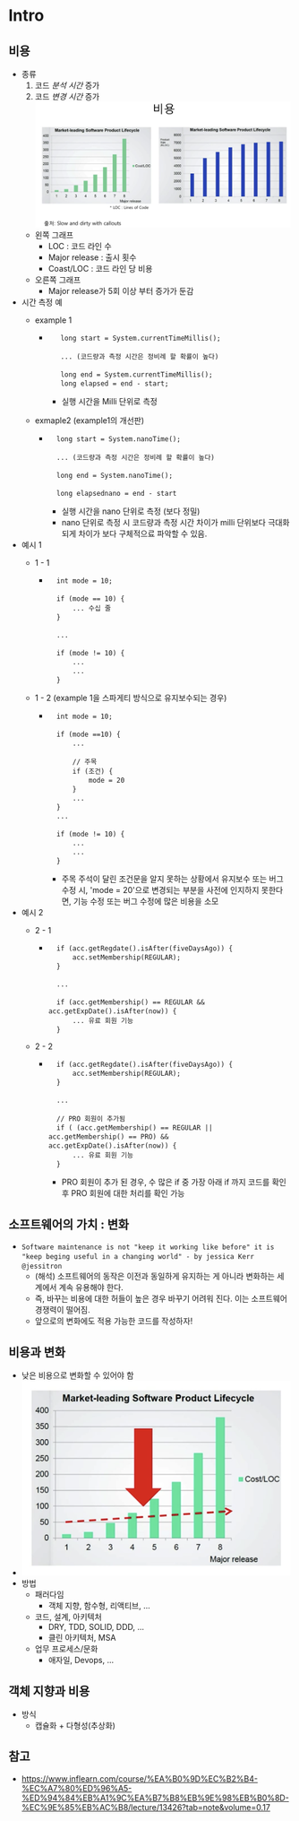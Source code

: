 # Intro

## 비용

- 종류
    1. 코드 *분석 시간* 증가
    2. 코드 *변경 시간* 증가
 ![1.png](./img/1.png)
  - 왼쪽 그래프
    - LOC : 코드 라인 수
    - Major release : 출시 횟수
    - Coast/LOC : 코드 라인 당 비용
  - 오른쪽 그래프
    - Major release가 5회 이상 부터 증가가 둔감
- 시간 측정 예
  - example 1

    - ```
         long start = System.currentTimeMillis();

         ... (코드량과 측정 시간은 정비례 할 확률이 높다)

         long end = System.currentTimeMillis();
         long elapsed = end - start; 
       ```

      - 실행 시간을 Milli 단위로 측정
  - exmaple2 (example1의 개선판)

    - ```
        long start = System.nanoTime();

        ... (코드량과 측정 시간은 정비례 할 확률이 높다)

        long end = System.nanoTime();

        long elapsednano = end - start 
       ```

      - 실행 시간을 nano 단위로 측정 (보다 정밀)
      - nano 단위로 측정 시 코드량과 측정 시간 차이가 milli 단위보다 극대화되게 차이가 보다 구체적으료 파악할 수 있음.
- 예시 1
  - 1 - 1

    - ```
        int mode = 10;

        if (mode == 10) {
            ... 수십 줄
        }

        ...

        if (mode != 10) {
            ...
            ...
        }
      ```

  - 1 - 2 (example 1을 스파게티 방식으로 유지보수되는 경우)

    - ```
        int mode = 10;

        if (mode ==10) {
            ...

            // 주목
            if (조건) {
                mode = 20
            }
            ...
        }
        ...

        if (mode != 10) {
            ...
            ...
        }
      ```

      - 주목 주석이 달린 조건문을 알지 못하는 상황에서 유지보수 또는 버그 수정 시, 'mode = 20'으로 변경되는 부분을 사전에 인지하지 못한다면, 기능 수정 또는 버그 수정에 많은 비용을 소모
- 예시 2
  - 2 - 1
    - ```
        if (acc.getRegdate().isAfter(fiveDaysAgo)) {
            acc.setMembership(REGULAR);
        } 

        ...

        if (acc.getMembership() == REGULAR && acc.getExpDate().isAfter(now)) {
            ... 유료 회원 기능
        }
      ```

  - 2 - 2
    - ```
        if (acc.getRegdate().isAfter(fiveDaysAgo)) {
            acc.setMembership(REGULAR);
        } 

        ...

        // PRO 회원이 추가됨
        if ( (acc.getMembership() == REGULAR || acc.getMembership() == PRO) && acc.getExpDate().isAfter(now)) {
            ... 유료 회원 기능
        }
      ```    
        - PRO 회원이 추가 된 경우, 수 많은 if 중 가장 아래 if 까지 코드를 확인 후 PRO 회원에 대한 처리를 확인 가능

## 소프트웨어의 가치 : 변화

- `Software maintenance is not "keep it working like before" it is "keep beging useful in a changing world" - by jessica Kerr @jessitron`
  - (해석) 소프트웨어의 동작은 이전과 동일하게 유지하는 게 아니라 변화하는 세계에서 계속 유용해야 한다.
  - 즉, 바꾸는 비용에 대한 허들이 높은 경우 바꾸기 어려워 진다. 이는 소프트웨어 경쟁력이 떨어짐.
  - 앞으로의 변화에도 적용 가능한 코드를 작성하자!

## 비용과 변화

- 낮은 비용으로 변화할 수 있어야 함
- ![2.png](./img/2.png)
- 방법
  - 패러다임
    - 객체 지향, 함수형, 리액티브, ...
  - 코드, 설계, 아키텍처
    - DRY, TDD, SOLID, DDD, ...
    - 클린 아키텍처, MSA
  - 업무 프로세스/문화
    - 애자일, Devops, ...

## 객체 지향과 비용

- 방식
  - 캡슐화 + 다형성(추상화)

## 참고

- <https://www.inflearn.com/course/%EA%B0%9D%EC%B2%B4-%EC%A7%80%ED%96%A5-%ED%94%84%EB%A1%9C%EA%B7%B8%EB%9E%98%EB%B0%8D-%EC%9E%85%EB%AC%B8/lecture/13426?tab=note&volume=0.17>
